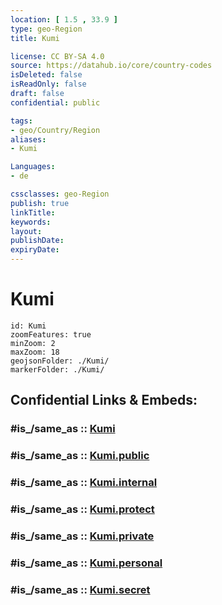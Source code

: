 ```yaml
---
location: [ 1.5 , 33.9 ] 
type: geo-Region
title: Kumi

license: CC BY-SA 4.0
source: https://datahub.io/core/country-codes
isDeleted: false
isReadOnly: false
draft: false
confidential: public

tags:
- geo/Country/Region
aliases:
- Kumi

Languages:
- de

cssclasses: geo-Region
publish: true
linkTitle: 
keywords: 
layout: 
publishDate: 
expiryDate: 
---
```


# Kumi

```leaflet
id: Kumi
zoomFeatures: true 
minZoom: 2 
maxZoom: 18
geojsonFolder: ./Kumi/
markerFolder: ./Kumi/
```


## Confidential Links & Embeds: 

### #is_/same_as :: [Kumi](/_Standards/Earth/Continent/Africa/Africa~Central/Uganda/regions~Uganda/Uganda~East/Kumi.md) 

### #is_/same_as :: [Kumi.public](/_public/Earth/Continent/Africa/Africa~Central/Uganda/regions~Uganda/Uganda~East/Kumi.public.md) 

### #is_/same_as :: [Kumi.internal](/_internal/Earth/Continent/Africa/Africa~Central/Uganda/regions~Uganda/Uganda~East/Kumi.internal.md) 

### #is_/same_as :: [Kumi.protect](/_protect/Earth/Continent/Africa/Africa~Central/Uganda/regions~Uganda/Uganda~East/Kumi.protect.md) 

### #is_/same_as :: [Kumi.private](/_private/Earth/Continent/Africa/Africa~Central/Uganda/regions~Uganda/Uganda~East/Kumi.private.md) 

### #is_/same_as :: [Kumi.personal](/_personal/Earth/Continent/Africa/Africa~Central/Uganda/regions~Uganda/Uganda~East/Kumi.personal.md) 

### #is_/same_as :: [Kumi.secret](/_secret/Earth/Continent/Africa/Africa~Central/Uganda/regions~Uganda/Uganda~East/Kumi.secret.md)

